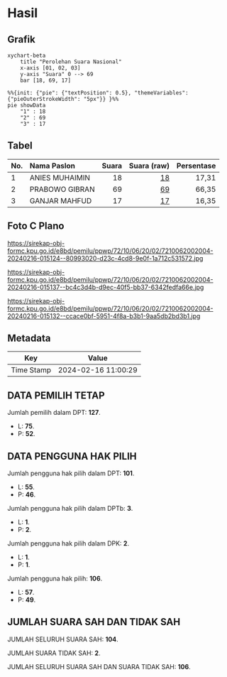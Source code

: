 # Hasil

## Grafik

```mermaid
xychart-beta
    title "Perolehan Suara Nasional"
    x-axis [01, 02, 03]
    y-axis "Suara" 0 --> 69
    bar [18, 69, 17]
```

```mermaid
%%{init: {"pie": {"textPosition": 0.5}, "themeVariables": {"pieOuterStrokeWidth": "5px"}} }%%
pie showData
    "1" : 18
    "2" : 69
    "3" : 17
```

## Tabel

| No. | Nama Paslon    | Suara | Suara (raw) | Persentase |
|:--- |:-------------- | -----:| -----------:| ----------:|
| 1   | ANIES MUHAIMIN | 18    | [18][p-1]   | 17,31      |
| 2   | PRABOWO GIBRAN | 69    | [69][p-2]   | 66,35      |
| 3   | GANJAR MAHFUD  | 17    | [17][p-3]   | 16,35      |


[p-1]: https://github.com/gigit-pemilu/pemilu-2024/blob/main/pilpres/hitung-suara/sub/72-sulawesi-tengah/sub/10-sigi/sub/06-kulawi-selatan/sub/2002-gimpu/sub/004-tps/sub/paslon-1.txt
[p-2]: https://github.com/gigit-pemilu/pemilu-2024/blob/main/pilpres/hitung-suara/sub/72-sulawesi-tengah/sub/10-sigi/sub/06-kulawi-selatan/sub/2002-gimpu/sub/004-tps/sub/paslon-2.txt
[p-3]: https://github.com/gigit-pemilu/pemilu-2024/blob/main/pilpres/hitung-suara/sub/72-sulawesi-tengah/sub/10-sigi/sub/06-kulawi-selatan/sub/2002-gimpu/sub/004-tps/sub/paslon-3.txt

## Foto C Plano

https://sirekap-obj-formc.kpu.go.id/e8bd/pemilu/ppwp/72/10/06/20/02/7210062002004-20240216-015124--80993020-d23c-4cd8-9e0f-1a712c531572.jpg

https://sirekap-obj-formc.kpu.go.id/e8bd/pemilu/ppwp/72/10/06/20/02/7210062002004-20240216-015137--bc4c3d4b-d9ec-40f5-bb37-6342fedfa66e.jpg

https://sirekap-obj-formc.kpu.go.id/e8bd/pemilu/ppwp/72/10/06/20/02/7210062002004-20240216-015132--ccace0bf-5951-4f8a-b3b1-9aa5db2bd3b1.jpg


## Metadata

| Key        | Value               |
| ---------- | ------------------- |
| Time Stamp | 2024-02-16 11:00:29 |


## DATA PEMILIH TETAP

Jumlah pemilih dalam DPT: **127**.
 * L: **75**.
 * P: **52**.

## DATA PENGGUNA HAK PILIH

Jumlah pengguna hak pilih dalam DPT: **101**.
 * L: **55**.
 * P: **46**.

Jumlah pengguna hak pilih dalam DPTb: **3**.
 * L: **1**.
 * P: **2**.

Jumlah pengguna hak pilih dalam DPK: **2**.
 * L: **1**.
 * P: **1**.

Jumlah pengguna hak pilih: **106**.
 * L: **57**.
 * P: **49**.

## JUMLAH SUARA SAH DAN TIDAK SAH

JUMLAH SELURUH SUARA SAH: **104**.

JUMLAH SUARA TIDAK SAH: **2**.

JUMLAH SELURUH SUARA SAH DAN SUARA TIDAK SAH: **106**.


